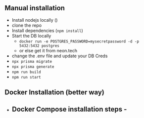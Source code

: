 ## Manual installation 
 - Install nodejs locally ()
 - clone the repo
 - Install dependencies  (`npm install`)
 - Start the DB locally 
    - `docker run -e POSTGRES_PASSWORD=mysecretpassword -d -p 5432:5432 postgres`
    - or else  get it from neon.tech
 - change the .env file and update your DB Creds
 - `npx prisma migrate`
 - `npx prisma generate`
 - `npm run build`
 - `npm run start`


 ## Docker Installation (better way)
 - ## Docker Compose installation steps -
    
